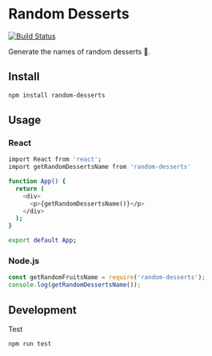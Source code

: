 # Random Desserts

[![Build Status](https://travis-ci.org/n1ckdm/random-desserts.svg?branch=master)](https://travis-ci.org/n1ckdm/random-desserts)

Generate the names of random desserts 🦄.

## Install

```bash
npm install random-desserts
```

## Usage

### React

```bash
import React from 'react';
import getRandomDessertsName from 'random-desserts'

function App() {
  return (
    <div>
      <p>{getRandomDessertsName()}</p>
    </div>
  );
}

export default App;
```

### Node.js

```javascript
const getRandomFruitsName = require('random-desserts');
console.log(getRandomDessertsName());
```

## Development

Test

```bash
npm run test
```
